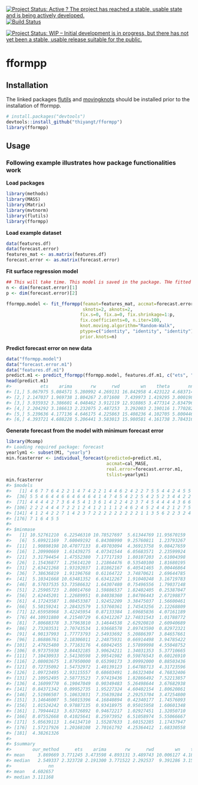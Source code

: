 
[![Project Status: Active ? The project has reached a stable, usable state and is being actively developed.](http://www.repostatus.org/badges/latest/active.svg)](http://www.repostatus.org/#active) [![Build Status](https://travis-ci.org/thiyangt/fformpp.svg?branch=master)](https://travis-ci.org/thiyangt/fformpp.svg?branch=masterr)

[![Project Status: WIP – Initial development is in progress, but there has not yet been a stable, usable release suitable for the public.](https://www.repostatus.org/badges/latest/wip.svg)](https://www.repostatus.org/#wip)

<!-- README.md is generated from README.Rmd. Please edit that file -->
fformpp
=======

Installation
------------

The linked packages [flutils](https://github.com/feng-li/flutils) and [movingknots](https://github.com/feng-li/movingknots) should be installed prior to the installation of fformpp.

``` r
# install.packages("devtools")
devtools::install_github("thiyangt/fformpp")
library(fformpp)
```

Usage
-----

### Following example illustrates how package functionalities work

**Load packages**

``` r
library(methods)
library(MASS)
library(Matrix)
library(mvtnorm)
library(flutils)
library(fformpp)
```

**Load example dataset**

``` r
data(features.df)
data(forecast.error)
features_mat <- as.matrix(features.df)
forecast.error <- as.matrix(forecast.error)
```

**Fit surface regression model**

``` r
## This will take time. This model is saved in the package. THe fitted model is  saved into the package for easy references.
n <- dim(forecast.error)[1]
p <- dim(forecast.error)[2]

fformpp.model <- fit_fformpp(feamat=features_mat, accmat=forecast.error, 
                             sknots=2, aknots=2,
                            fix.s=0, fix.a=0, fix.shrinkage=1:p,            fix.covariance=0,
                            fix.coefficients=0, n.iter=100,
                            knot.moving.algorithm="Random-Walk",
                            ptype=c("identity", "identity", "identity"),
                            prior.knots=n)

```

**Predict forecast error on new data**

``` r
data("fformpp.model")
data("forecast.error.m1")
data("features.df.m1")
predict.m1 <- predict_fformpp(fformpp.model, features.df.m1, c("ets", "arima", "rw", "rwd", "wn", "theta", "nn"), log=FALSE)
head(predict.m1)
#>           ets    arima       rw      rwd        wn    theta       nn
#> [1,] 5.067975 5.084571 5.280992 4.269131 16.842958 4.423122 4.683714
#> [2,] 2.147037 1.969738 1.804267 2.071608  7.439973 1.419295 3.000198
#> [3,] 3.935932 3.386601 4.048462 3.912119 12.918865 3.477314 2.834796
#> [4,] 2.204292 3.186613 2.232075 2.487253  3.292003 2.190116 1.770282
#> [5,] 5.239636 4.177136 4.646175 4.225863 15.408236 4.102705 5.800446
#> [6,] 4.393721 4.688228 5.206441 3.583013 15.980581 4.161738 3.784316
```

**Generate forecast from the model with minimum forecast error**

``` r
library(Mcomp)
#> Loading required package: forecast
yearlym1 <- subset(M1, "yearly")
min.fcasterror <- individual_forecast(predicted=predict.m1, 
                                      accmat=cal_MASE, 
                                      real.error=forecast.error.m1, 
                                      tslist=yearlym1)
min.fcasterror
#> $models
#>   [1] 4 6 7 7 6 4 2 2 1 4 7 4 2 2 1 4 4 6 2 4 2 2 7 5 5 4 4 2 4 5 5 2 4 2 5
#>  [36] 5 5 4 6 4 4 6 6 4 6 4 6 4 1 4 7 4 5 4 2 2 5 4 2 5 2 3 4 4 2 2 2 4 1 4
#>  [71] 4 4 4 4 2 7 3 6 4 5 4 1 3 6 1 4 2 2 4 2 3 7 4 5 4 4 4 4 3 6 6 1 7 2 2
#> [106] 2 2 2 4 4 4 7 2 2 1 2 4 1 2 1 1 1 2 4 6 2 4 5 2 4 4 2 1 2 7 5 7 3 2 6
#> [141] 4 1 2 4 2 2 7 1 4 2 3 7 2 2 2 2 2 2 2 2 2 1 1 3 5 6 2 2 3 2 4 7 1 1 1
#> [176] 7 1 6 4 5 5
#> 
#> $minmase
#>   [1] 10.52761210  6.22546310 10.78527697  5.61344769 11.95670159
#>   [6]  5.69921169  7.60049192  6.84308990  9.25760811  1.23793267
#>  [11]  1.90898198 10.47077133  8.49703094  4.36913758  9.08427659
#>  [16]  1.20990669  1.61439275  4.07341544  6.05683571  2.23599924
#>  [21]  3.31794454  1.47552380  7.17717193  1.80107203  2.61004398
#>  [26]  1.15436877  1.25614120  1.21864476  0.53540100  1.81680195
#>  [31]  2.63421268  1.93192037  1.81862167  6.40541465  3.00446864
#>  [36]  7.38636819  1.91196768  0.61164722  3.74870621  2.69644785
#>  [41]  5.10341668 10.63481352  6.63412267  1.91040248  3.16719783
#>  [46]  8.57037535 53.73586632  1.64307480  0.75496556  1.79037148
#>  [51]  2.25905723  2.80014760  1.59886537  1.82402405  0.25387047
#>  [56]  2.62445201  1.22689951  0.84038360  1.84706443  2.67198877
#>  [61]  4.17243587  1.08453387  1.92452209  3.38475037  1.56600461
#>  [66]  5.50159241  2.28432579  1.53760361  1.74543256  2.12268809
#>  [71] 12.65958968  3.42245954  0.87133384  1.69685836  4.07161189
#>  [76] 44.10931880  4.21540729  6.63412267 12.74831543  1.01788772
#>  [81]  7.80688378  3.37963810  3.14644538  2.62920810  2.60940689
#>  [86]  2.73203531  2.70743534  1.93668578  2.89743590  0.82972321
#>  [91]  4.90137993  1.77773793  2.54933692  5.20886397  3.84657661
#>  [96]  1.86886761  2.18306011  2.24875931  0.66914498  3.94785422
#> [101]  2.47925480  3.77163176  4.68042455  1.57899998  4.55048752
#> [106]  0.97375938  2.84432185  3.90624211  1.34031353  5.37710665
#> [111]  7.10430933  2.54130598  2.99541982  0.59876543  0.60126910
#> [116]  2.08003675  1.87950000  0.65390173  3.09992000  0.88503436
#> [121]  0.72735092  1.54732972  1.40139123  1.64788713  4.31723596
#> [126]  1.09723495  2.93115557  0.68603491  1.86323404  4.76832406
#> [131]  2.10952495  2.58773523  7.97419436  1.82866492  7.52213857
#> [136]  4.16099770  6.19047049  0.90349483  5.26498644  3.67682938
#> [141]  0.84371342  0.09952735  1.95227324  4.60402154  1.80620861
#> [146]  2.51906507  5.10632031  7.35639284  2.29253704  3.47254800
#> [151]  3.14646007  5.56015396  4.16840894  0.42340177  1.74576093
#> [156]  1.01524242  0.97887135  0.93418975  0.95015958  1.60601348
#> [161]  1.79944413  3.63726892  0.94672217  1.02927451  1.32050710
#> [166]  8.07552668  0.41025641  8.25973952  6.51058974  5.55066667
#> [171]  5.05639113  1.64134710  1.55287633  1.60152285  1.17437947
#> [176]  1.57217926  1.20168108  2.70161792  4.25364412  1.68330558
#> [181]  4.38261326
#> 
#> $summary
#>        our_method      ets    arima       rw      rwd        wn    theta
#> mean     3.869669 3.771245 3.473598 4.893131 3.489743 10.006127 4.189472
#> median   2.549337 2.323728 2.191300 3.771522 2.292537  9.391286 3.154610
#>              nn
#> mean   4.602657
#> median 3.111168
```
